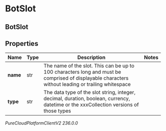 # BotSlot

## BotSlot

## Properties

|Name | Type | Description | Notes|
|------------ | ------------- | ------------- | -------------|
| **name** | str | The name of the slot. This can be up to 100 characters long and must be comprised of displayable characters without leading or trailing whitespace | |
| **type** | str | The data type of the slot string, integer, decimal, duration, boolean, currency, datetime or the xxxCollection versions of those types | |



_PureCloudPlatformClientV2 236.0.0_
